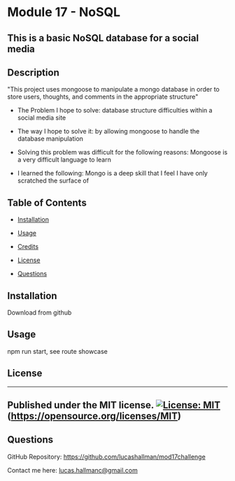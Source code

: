 # Module 17 - NoSQL

## This is a basic NoSQL database for a social media

## Description

"This project uses mongoose to manipulate a mongo database in order to store users, thoughts, and comments in the appropriate structure"



- The Problem I hope to solve: database structure difficulties within a social media site

- The way I hope to solve it: by allowing mongoose to handle the database manipulation

- Solving this problem was difficult for the following reasons: Mongoose is a very difficult language to learn

- I learned the following: Mongo is a deep skill that I feel I have only scratched the surface of



## Table of Contents



- [Installation](#installation)

- [Usage](#usage)

- [Credits](#credits)

- [License](#license)

- [Questions](#questions)



## Installation



Download from github



## Usage



npm run start, see route showcase




## License
 ----------------------
 Published under the MIT license.
 [![License: MIT](https://img.shields.io/badge/License-MIT-yellow.svg)](https://opensource.org/licenses/MIT)
 (https://opensource.org/licenses/MIT)
 ----------------------

## Questions



GitHub Repository: https://github.com/lucashallman/mod17challenge



Contact me here: [lucas.hallmanc@gmail.com](lucas.hallmanc@gmail.com)

